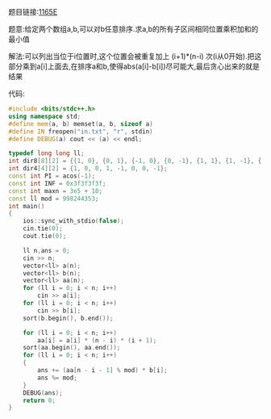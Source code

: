 题目链接:[1165E](https://codeforces.com/problemset/problem/1165/E)

题意:给定两个数组a,b,可以对b任意排序.求a,b的所有子区间相同位置乘积加和的最小值

解法:可以列出当位于i位置时,这个位置会被重复加上 (i+1)*(n-i) 次(i从0开始).把这部分乘到a[i]上面去,在排序a和b,使得abs(a[i]-b[i])尽可能大,最后贪心出来的就是结果

代码:

```cpp
#include <bits/stdc++.h>
using namespace std;
#define mem(a, b) memset(a, b, sizeof a)
#define IN freopen("in.txt", "r", stdin)
#define DEBUG(a) cout << (a) << endl;

typedef long long ll;
int dir8[8][2] = {{1, 0}, {0, 1}, {-1, 0}, {0, -1}, {1, 1}, {1, -1}, {-1, 1}, {-1, -1}};
int dir4[4][2] = {1, 0, 0, 1, -1, 0, 0, -1};
const int PI = acos(-1);
const int INF = 0x3f3f3f3f;
const int maxn = 3e5 + 10;
const ll mod = 998244353;
int main()
{
    ios::sync_with_stdio(false);
    cin.tie(0);
    cout.tie(0);

    ll n,ans = 0;
    cin >> n;
    vector<ll> a(n);
    vector<ll> b(n);
    vector<ll> aa(n);
    for (ll i = 0; i < n; i++)
        cin >> a[i];
    for (ll i = 0; i < n; i++)
        cin >> b[i];
    sort(b.begin(), b.end());

    for (ll i = 0; i < n; i++)
        aa[i] = a[i] * (n - i) * (i + 1);
    sort(aa.begin(), aa.end());
    for (ll i = 0; i < n; i++)
    {
        ans += (aa[n - i - 1] % mod) * b[i];
        ans %= mod;
    }
    DEBUG(ans);
    return 0;
}

```
